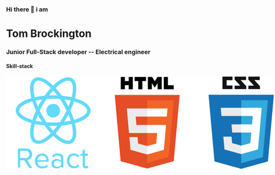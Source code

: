 ### Hi there 👋 i am

<h1> Tom Brockington </h1>

### Junior Full-Stack developer -- Electrical engineer

<h4> Skill-stack </h4>
<div style="display:flex;">
<img src='./react.svg'>
<img src='./html5.svg'>
<img src='./css3.svg'>
<img src='./nodejs.svg' width='89px'>
<img src='./sql.png' width='120px'>

<img src='https://upload.wikimedia.org/wikipedia/commons/thumb/d/d4/Javascript-shield.svg/595px-Javascript-shield.svg.png?20180912181046' width='89px'>
<img src='https://www.freelogovectors.net/wp-content/uploads/2022/01/prisma_logo-freelogovectors.net_.png)' width='89px' style="padding-left:1rem;">
</div>
<!-- <img src='./bootstrap.svg'> -->

<!--
**webdesignbytom/webdesignbytom** is a ✨ _special_ ✨ repository because its `README.md` (this file) appears on your GitHub profile.

Here are some ideas to get you started:

- 🔭 I’m currently working on ...
- 🌱 I’m currently learning ...
- 👯 I’m looking to collaborate on ...
- 🤔 I’m looking for help with ...
- 💬 Ask me about ...
- 📫 How to reach me: ...
- 😄 Pronouns: ...
- ⚡ Fun fact: ...
-->
